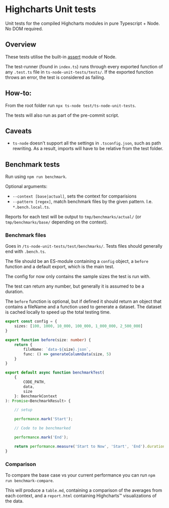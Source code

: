 # Highcharts Unit tests

Unit tests for the compiled Highcharts modules in pure Typescript + Node. No DOM required.

## Overview
These tests utilise the built-in [assert](https://nodejs.org/api/assert.html) module of Node.

The test-runner (found in `index.ts`) runs through every exported function of any `.test.ts` file in `ts-node-unit-tests/tests/`. If the exported function throws an error, the test is considered as failing.

## How-to:
From the root folder run `npx ts-node test/ts-node-unit-tests`.

The tests will also run as part of the pre-commit script.

## Caveats
* `ts-node` doesn't support all the settings in `.tsconfig.json`, such as path rewriting. As a result, imports will have to be relative from the test folder.

## Benchmark tests

Run using `npm run benchmark`.

Optional arguments:
* `--context [base|actual]`, sets the context for comparisions
* `--pattern [regex]`, match benchmark files by the given pattern.
I.e. `*.bench.local.ts`.

Reports for each test will be output to `tmp/benchmarks/actual/` (or `tmp/benchmarks/base/` depending on the context).

### Benchmark files
Goes in `/ts-node-unit-tests/test/benchmarks/`. Tests files should generally
end with `.bench.ts`.

The file should be an ES-module containing a `config` object, a `before` function
and a default export, which is the main test.

The config for now only contains the sample sizes the test is run with.

The test can return any number, but generally it is assumed to be a duration.

The `before` function is optional, but if defined it should return an object that contains a fileName and a function used to generate a dataset. The dataset is cached locally to speed up the total testing time.

```ts
export const config = {
    sizes: [100, 1000, 10_000, 100_000, 1_000_000, 2_500_000]
}

export function before(size: number) {
    return {
        fileName: `data-${size}.json`,
        func: () => generateColumnData(size, 5)
    }
}

export default async function benchmarkTest(
    {
        CODE_PATH,
        data,
        size
    }: BenchmarkContext
): Promise<BenchmarkResult> {

    // setup

    performance.mark('Start');

    // Code to be benchmarked

    performance.mark('End');

    return performance.measure('Start to Now', 'Start', 'End').duration;
}

```


### Comparison
To compare the base case vs your current performance you can run `npm run benchmark-compare`.

This will produce a `table.md`, containing a comparison of the averages from each context, and a `report.html` containing Highcharts™️  visualizations of the data.

